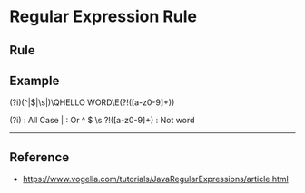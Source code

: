 # Regular Expression Rule

## Rule

## Example

(?i)(^|$|\s|)\QHELLO WORD\E(?!([a-z0-9]+))

(?i) : All Case
| : Or
^
$
\s
?!([a-z0-9]+) : Not word


---

## Reference

- <https://www.vogella.com/tutorials/JavaRegularExpressions/article.html>
